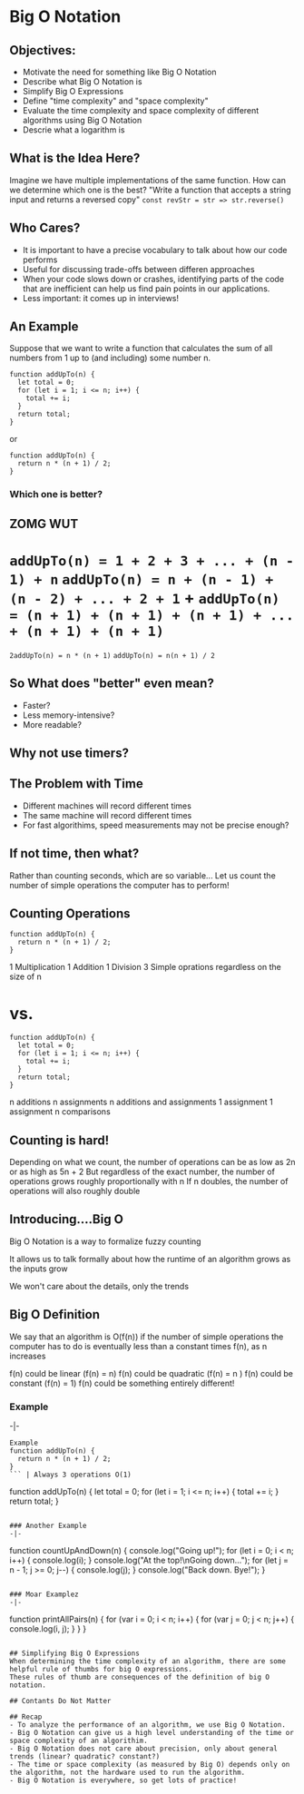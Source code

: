 # Big O Notation
## Objectives:
- Motivate the need for something like Big O Notation
- Describe what Big O Notation is
- Simplify Big O Expressions
- Define "time complexity" and "space complexity"
- Evaluate the time complexity and space complexity of different algorithms using Big O Notation
- Descrie what a logarithm is

## What is the Idea Here?
Imagine we have multiple implementations of the same function.
How can we determine which one is the best?
"Write a function that accepts a string input and returns a reversed copy"
`const revStr = str => str.reverse()`

## Who Cares?
- It is important to have a precise vocabulary to talk about how our code performs
- Useful for discussing trade-offs between differen approaches
- When your code slows down or crashes, identifying parts of the code that are inefficient can help us find pain points in our applications.
- Less important: it comes up in interviews!

## An Example
Suppose that we want to write a function that calculates the sum of all numbers from 1 up to (and including) some number n.
```
function addUpTo(n) {
  let total = 0;
  for (let i = 1; i <= n; i++) {
    total += i;
  }
  return total;
}
```
or
```
function addUpTo(n) {
  return n * (n + 1) / 2;
}
```
### Which one is better?

## ZOMG WUT
`addUpTo(n) = 1 + 2 + 3 + ... + (n - 1) + n`
`addUpTo(n) = n + (n - 1) + (n - 2) + ... + 2 + 1` + `addUpTo(n) = (n + 1) + (n + 1) + (n + 1) + ... + (n + 1) + (n + 1)`
=
`2addUpTo(n) = n * (n + 1)`
`addUpTo(n) = n(n + 1) / 2`

## So What does "better" even mean?
- Faster?
- Less memory-intensive?
- More readable?

## Why not use timers?
## The Problem with Time
- Different machines will record different times
- The same machine will record different times
- For fast algorithims, speed measurements may not be precise enough?

## If not time, then what?
Rather than counting seconds, which are so variable...
Let us count the number of simple operations the computer has to perform!

## Counting Operations
```
function addUpTo(n) {
  return n * (n + 1) / 2;
}
```
1 Multiplication
1 Addition
1 Division
3 Simple oprations regardless on the size of n
# vs.
```
function addUpTo(n) {
  let total = 0;
  for (let i = 1; i <= n; i++) {
    total += i;
  }
  return total;
}
```
n additions
n assignments
n additions and assignments
1 assignment
1 assignment
n comparisons
## Counting is hard!
Depending on what we count, the number of operations can be as low as 2n or as high as 5n + 2 
But regardless of the exact number, the number of operations grows roughly proportionally with n
If n doubles, the number of operations will also roughly double

## Introducing....Big O
Big O Notation is a way to formalize fuzzy counting

It allows us to talk formally about how the runtime of an algorithm grows as the inputs grow

We won't care about the details, only the trends

## Big O Definition
We say that an algorithm is O(f(n)) if the number of simple operations the computer has to do is eventually less than a constant times f(n), as n increases

f(n) could be linear (f(n) = n)
f(n) could be quadratic (f(n) = n  )
f(n) could be constant (f(n) = 1)
f(n) could be something entirely different!

### Example
-|-
```
Example
function addUpTo(n) {
  return n * (n + 1) / 2;
}
``` | Always 3 operations O(1)
```
function addUpTo(n) {
  let total = 0;
  for (let i = 1; i <= n; i++) {
    total += i;
  }
  return total;
}
``` | Number of operations is (eventually) bounded by a multiple of n (say, 10n) O(n)

### Another Example
-|-
```
function countUpAndDown(n) {
  console.log("Going up!");
  for (let i = 0; i < n; i++) {
    console.log(i);
  }
  console.log("At the top!\nGoing down...");
  for (let j = n - 1; j >= 0; j--) {
    console.log(j);
  }
  console.log("Back down. Bye!");
}
``` | Number of operations is (eventually) bounded by a multiple of n (say, 10n) O(n)

### Moar Examplez
-|-
```
function printAllPairs(n) {
  for (var i = 0; i < n; i++) {
    for (var j = 0; j < n; j++) {
      console.log(i, j);
    }
  }
}
``` | O(n) operation inside of an O(n) operation. O(n * n)

## Simplifying Big O Expressions
When determining the time complexity of an algorithm, there are some helpful rule of thumbs for big O expressions.
These rules of thumb are consequences of the definition of big O notation.

## Contants Do Not Matter

## Recap
- To analyze the performance of an algorithm, we use Big O Notation.
- Big O Notation can give us a high level understanding of the time or space complexity of an algorithim.
- Big O Notation does not care about precision, only about general trends (linear? quadratic? constant?)
- The time or space complexity (as measured by Big O) depends only on the algorithm, not the hardware used to run the algorithm.
- Big O Notation is everywhere, so get lots of practice!
